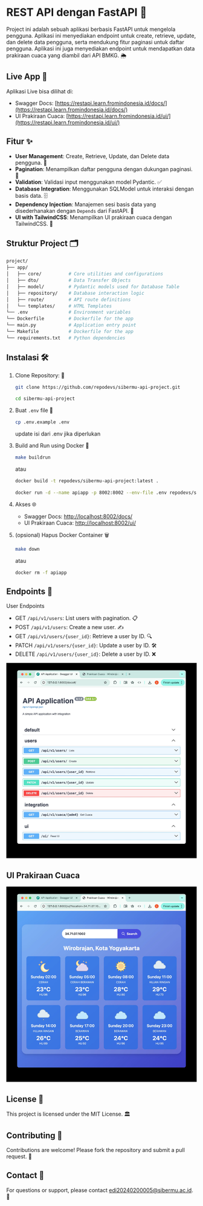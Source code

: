 # REST API dengan FastAPI 🚀

Project ini adalah sebuah aplikasi berbasis FastAPI untuk mengelola pengguna. Aplikasi ini menyediakan endpoint untuk create, retrieve, update, dan delete data pengguna, serta mendukung fitur paginasi untuk daftar pengguna. Aplikasi ini juga menyediakan endpoint untuk mendapatkan data prakiraan cuaca yang diambil dari API BMKG. 🌦️

## Live App 🚀
Aplikasi Live bisa dilihat di:
   - Swagger Docs: [https://restapi.learn.fromindonesia.id/docs/](https://restapi.learn.fromindonesia.id/docs/)
   - UI Prakiraan Cuaca: [https://restapi.learn.fromindonesia.id/ui/](https://restapi.learn.fromindonesia.id/ui/)

## Fitur ✨

- **User Management**: Create, Retrieve, Update, dan Delete data pengguna. 👤
- **Pagination**: Menampilkan daftar pengguna dengan dukungan paginasi. 📄
- **Validation**: Validasi input menggunakan model Pydantic. ✅
- **Database Integration**: Menggunakan SQLModel untuk interaksi dengan basis data. 🗄️
- **Dependency Injection**: Manajemen sesi basis data yang disederhanakan dengan `Depends` dari FastAPI. 🔗
- **UI with TailwindCSS**: Menampilkan UI prakiraan cuaca dengan TailwindCSS. 🎨

## Struktur Project 🗂️

```bash
project/
├── app/
│   ├── core/          # Core utilities and configurations
│   ├── dto/           # Data Transfer Objects
│   ├── model/         # Pydantic models used for Database Table
│   ├── repository/    # Database interaction logic
│   ├── route/         # API route definitions
│   └── templates/     # HTML Templates
└── .env               # Environment variables
└── Dockerfile         # Dockerfile for the app
└── main.py            # Application entry point
└── Makefile           # Dockerfile for the app
└── requirements.txt   # Python dependencies
```

## Instalasi 🛠️

1. Clone Repository: 📂

   ```bash
   git clone https://github.com/repodevs/sibermu-api-project.git
   ```

   ```bash
   cd sibermu-api-project
   ```

2. Buat `.env` file 📝

   ```bash
   cp .env.example .env
   ```

   update isi dari .env jika diperlukan

3. Build and Run using Docker 🐳

   ```bash
   make buildrun
   ```

   atau

   ```bash
   docker build -t repodevs/sibermu-api-project:latest .
   ```

   ```bash
   docker run -d --name apiapp -p 8002:8002 --env-file .env repodevs/sibermu-api-project:latest
   ```

4. Akses 🌐

   - Swagger Docs: [http://localhost:8002/docs/](http://localhost:8002/docs/)
   - UI Prakiraan Cuaca: [http://localhost:8002/ui/](http://localhost:8002/ui/)

5. (opsional) Hapus Docker Container 🗑️

   ```bash
   make down
   ```

   atau

   ```bash
   docker rm -f apiapp
   ```

## Endpoints 🚪

User Endpoints

- GET `/api/v1/users`: List users with pagination. 📋
- POST `/api/v1/users`: Create a new user. ✍️
- GET `/api/v1/users/{user_id}`: Retrieve a user by ID. 🔍
- PATCH `/api/v1/users/{user_id}`: Update a user by ID. 🛠️
- DELETE `/api/v1/users/{user_id}`: Delete a user by ID. ❌

![Swagger Docs](./ss_swagger_docs.jpg "Swagger Docs")

## UI Prakiraan Cuaca

![Prakiraan Cuaca](./ss_ui_cuaca.jpg "UI Prakiraan Cuaca using TailwindCSS")

## License 📜

This project is licensed under the MIT License. 🏛️

## Contributing 🤝

Contributions are welcome! Please fork the repository and submit a pull request. 🚀

## Contact 📧

For questions or support, please contact [edi20240200005@sibermu.ac.id](mailto:edi20240200005@sibermu.ac.id "send email to author"). 💌

